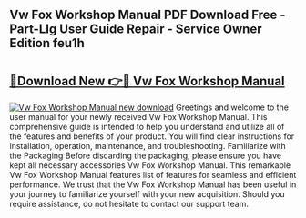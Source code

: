 ## Vw Fox Workshop Manual PDF Download Free - Part-LIg User Guide Repair - Service Owner Edition feu1h

# <h2><a href="http://cf17333.oget.top/?id=Vw+Fox+Workshop+Manual">🔗Download New 👉🔴 Vw Fox Workshop Manual</a></h2>

[![Vw Fox Workshop Manual new download](https://i.imgur.com/5g1atiW.png)](http://cf17333.oget.top/?id=Vw+Fox+Workshop+Manual)
Greetings and welcome to the user manual for your newly received Vw Fox Workshop Manual. This comprehensive guide is intended to help you understand and utilize all of the features and benefits of your product. You will find clear instructions for installation, operation, maintenance, and troubleshooting. Familiarize with the Packaging Before discarding the packaging, please ensure you have kept all necessary accessories Vw Fox Workshop Manual. This remarkable Vw Fox Workshop Manual features list of features for seamless and efficient performance. We trust that the Vw Fox Workshop Manual has been useful in your journey to familiarize yourself with your new acquisition. Should you require assistance, do not hesitate to contact our support team.
